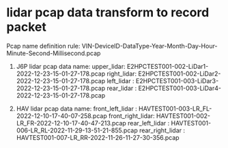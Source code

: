 # lidar pcap data transform to record packet
Pcap name definition rule:
VIN-DeviceID-DataType-Year-Month-Day-Hour-Minute-Second-Millisecond.pcap

1. J6P lidar pcap data name:
upper_lidar: E2HPCTEST001-002-LiDar1-2022-12-23-15-01-27-178.pcap
right_lidar: E2HPCTEST001-002-LiDar2-2022-12-23-15-01-27-178.pcap
left_lidar : E2HPCTEST001-003-LiDar3-2022-12-23-15-01-27-178.pcap
rear_lidar : E2HPCTEST001-003-LiDar4-2022-12-23-15-01-27-178.pcap

2. HAV lidar pcap data name:
front_left_lidar : HAVTEST001-003-LR_FL-2022-12-10-17-40-07-258.pcap
front_right_lidar: HAVTEST001-002-LR_FR-2022-12-10-17-40-47-213.pcap
rear_left_lidar  : HAVTEST001-006-LR_RL-2022-11-29-13-51-21-855.pcap
rear_right_lidar : HAVTEST001-007-LR_RR-2022-11-26-11-27-30-356.pcap
